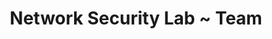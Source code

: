 ---
layout: people
title: "Network Security Lab ~ Team"
research_group: "Research Group"
principal_investigator: "Principal Investigator"
phd_students: "PhD Students"
students: "Graduate Students"
alumni: "Alumni"
---